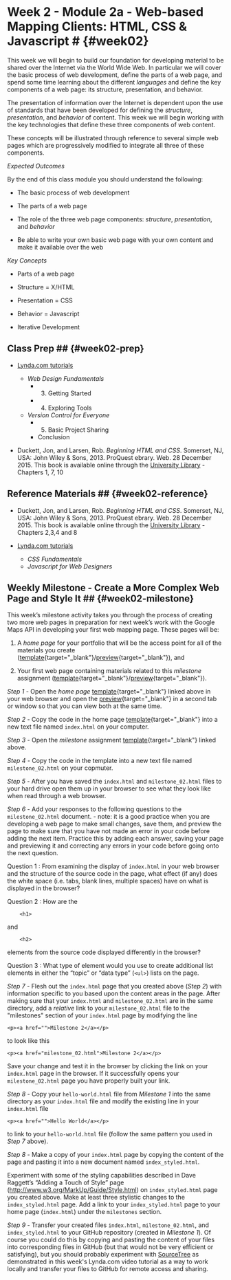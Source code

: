 <!---------------------------------------------------------------------------->
<!-- Week 02 ----------------------------------------------------------------->
<!-- Lecture 02 a 01 --------------------------------------------------------->
<!-- Web-based Mapping Clients------------------------------------------------>
<!-- Introduction to HTML, CSS and Javascript--------------------------------->
<!---------------------------------------------------------------------------->

# Week 2 - Module 2a - Web-based Mapping Clients: HTML, CSS & Javascript # {#week02}

This week we will begin to build our foundation for developing material to be shared over the Internet via the World Wide Web. In particular we will cover the basic process of web development, define the parts of a web page, and spend some time learning about the different *languages* and define the key components of a web page: its structure, presentation, and behavior. 

The presentation of information over the Internet is dependent upon the use of standards that have been developed for defining the *structure*, *presentation*, and *behavior* of content. This week we will begin working with the key technologies that define these three components of web content. 

These concepts will be illustrated through reference to several simple web pages which are progressively modified to integrate all three of these components. 


*Expected Outcomes*

By the end of this class module you should understand the following:

* The basic process of web development

* The parts of a web page

* The role of the three web page components: *structure*, *presentation*, and *behavior*

* Be able to write your own basic web page with your own content and make it available over the web


*Key Concepts*

* Parts of a web page

* Structure = X/HTML

* Presentation = CSS

* Behavior = Javascript

* Iterative Development 


## Class Prep ## {#week02-prep}

* [Lynda.com tutorials](http://www.lynda.com/SharedPlaylist/2b710369c9ec4d8c964467225c6610ad?org=unm.edu)

	* *Web Design Fundamentals*
		* 3. Getting Started
		* 4. Exploring Tools
	* *Version Control for Everyone*
		* 5. Basic Project Sharing
		* Conclusion

*  Duckett, Jon, and Larsen, Rob. *Beginning HTML and CSS*. Somerset, NJ, USA: John Wiley & Sons, 2013. ProQuest ebrary. Web. 28 December 2015. This book is available online through the [University Library](http://site.ebrary.com.libproxy.unm.edu/lib/unma/detail.action?docID=10667426) - Chapters 1, 7, 10


## Reference Materials ## {#week02-reference}

*  Duckett, Jon, and Larsen, Rob. *Beginning HTML and CSS*. Somerset, NJ, USA: John Wiley & Sons, 2013. ProQuest ebrary. Web. 28 December 2015. This book is available online through the [University Library](http://site.ebrary.com.libproxy.unm.edu/lib/unma/detail.action?docID=10667426) - Chapters 2,3,4 and 8

* [Lynda.com tutorials](http://www.lynda.com/SharedPlaylist/2b710369c9ec4d8c964467225c6610ad?org=unm.edu)

	* *CSS Fundamentals*
	* *Javascript for Web Designers*



## Weekly Milestone - Create a More Complex Web Page and Style It ## {#week02-milestone}

This week’s milestone activity takes you through the process of creating two more web pages in preparation for next week’s work with the Google Maps API in developing your first web mapping page. These pages will be:

1. A *home page* for your portfolio that will be the access point for all of the materials you create ([template](https://raw.githubusercontent.com/UNM-GEOG-485-585/class-materials/master/sample-files/homePageTemplate.html){target="_blank"}/[preview](http://htmlpreview.github.io/?https://github.com/UNM-GEOG-485-585/class-materials/blob/master/sample-files/homePageTemplate.html){target="_blank"}), and

2. Your first web page containing materials related to this *milestone* assignment ([template](https://github.com/UNM-GEOG-485-585/class-materials/blob/master/sample-files/assignmentTemplate.html){target="_blank"}/[preview](http://htmlpreview.github.io/?https://github.com/UNM-GEOG-485-585/class-materials/blob/master/sample-files/assignmentTemplate.html){target="_blank"}).  


*Step 1* - Open the *home page* [template](https://github.com/UNM-GEOG-485-585/class-materials/blob/master/sample-files/homePageTemplate.html){target="_blank"} linked above in your web browser and open the [preview](http://htmlpreview.github.io/?https://github.com/UNM-GEOG-485-585/class-materials/blob/master/sample-files/homePageTemplate.html){target="_blank"} in a second tab or window so that you can view both at the same time. 

*Step 2* - Copy the code in the home page [template](https://github.com/UNM-GEOG-485-585/class-materials/blob/master/sample-files/homePageTemplate.html){target="_blank"} into a new text file named `index.html` on your computer. 

*Step 3* - Open the *milestone* assignment [template](https://github.com/UNM-GEOG-485-585/class-materials/blob/master/sample-files/assignmentTemplate.html){target="_blank"} linked above.

*Step 4* -  Copy the code in the template into a new text file named `milestone_02.html` on your copmuter. 

*Step 5* - After you have saved the `index.html` and `milestone_02.html` files to your hard drive open them up in your browser to see what they look like when read through a web browser.  


*Step 6* - Add your responses to the following questions to the `milestone_02.html` document.  - note: it is a good practice when you are developing a web page to make small changes, save them, and preview the page to make sure that you have not made an error in your code before adding the next item. Practice this by adding each answer, saving your page and previewing it and correcting any errors in your code before going onto the next question. 

Question 1
:	From examining the display of `index.html` in your web browser and the structure of the source code in the page, what effect (if any) does the white space (i.e. tabs, blank lines, multiple spaces) have on what is displayed in the browser?


Question 2
:  How are the 

		<h1>
and 

		<h2> 

elements from the source code displayed differently in the browser?

Question 3
:	What type of element would you use to create additional list elements in either the “topic” or “data type” (`<ul>`) lists on the page.

*Step 7* - Flesh out the `index.html` page that you created above (*Step 2*) with information specific to you based upon the content areas in the page. After making sure that your `index.html` and `milestone_02.html` are in the same directory, add a *relative* link to your `milestone_02.html` file to the "milestones" section of your `index.html` page by modifying the line

	<p><a href="">Milestone 2</a></p>

to look like this

	<p><a href="milestone_02.html">Milestone 2</a></p>

Save your change and test it in the browser by clicking the link on your `index.html` page in the browser. If it successfully opens your `milestone_02.html` page you have properly built your link. 

*Step 8* - Copy your `hello-world.html` file from *Milestone 1* into the same directory as your `index.html` file and modify the existing line in your `index.html` file

	<p><a href="">Hello World</a></p>

to link to your `hello-world.html` file (follow the same pattern you used in *Step 7* above). 

*Step 8* - Make a copy of your `index.html` page by copying the content of the page and pasting it into a new document named `index_styled.html`.

Experiment with some of the styling capabilities described in Dave Raggett’s “Adding a Touch of Style” page (<http://www.w3.org/MarkUp/Guide/Style.html>) on `index_styled.html` page you created above. Make at least three stylistic changes to the `index_styled.html` page. Add a link to your `index_styled.html` page to your home page (`index.html`) under the `milestones` section. 

*Step 9* - Transfer your created files `index.html`, `milestone_02.html`, and `index_styled.html` to your GitHub repository (created in *Milestone 1*). Of course you could do this by copying and pasting the content of your files into corresponding files in GitHub (but that would not be very efficient or satisfying), but you should probably experiment with [SourceTree](https://www.sourcetreeapp.com/) as demonstrated in this week's Lynda.com video tutorial as a way to work locally and transfer your files to GitHub for remote access and sharing.  



<!-- ## Deep Dive - ## {#week02-deepDive} -->

<!-- ## Peer Review - ## {#week02-peerReview} -->



